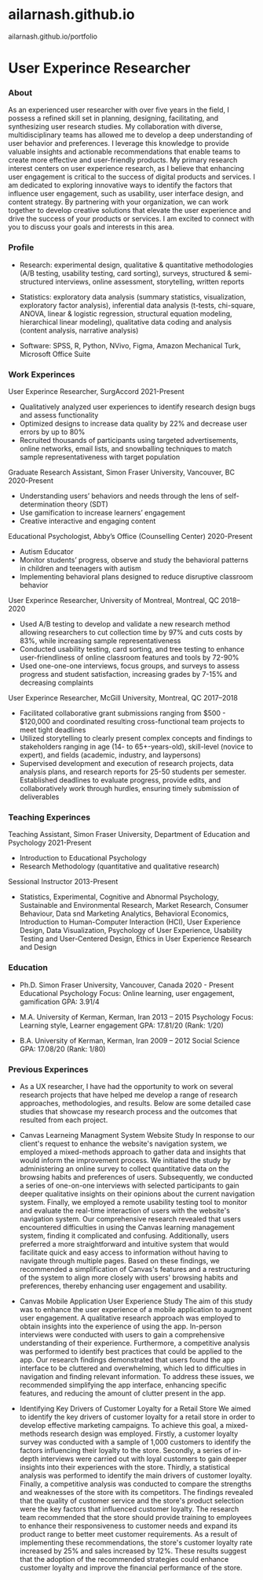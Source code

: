 # ailarnash.github.io
ailarnash.github.io/portfolio

# User Experince Researcher

### About
As an experienced user researcher with over five years in the field, I possess a refined skill set in planning, designing, facilitating, and synthesizing user research studies. My collaboration with diverse, multidisciplinary teams has allowed me to develop a deep understanding of user behavior and preferences. I leverage this knowledge to provide valuable insights and actionable recommendations that enable teams to create more effective and user-friendly products. My primary research interest centers on user experience research, as I believe that enhancing user engagement is critical to the success of digital products and services. I am dedicated to exploring innovative ways to identify the factors that influence user engagement, such as usability, user interface design, and content strategy. By partnering with your organization, we can work together to develop creative solutions that elevate the user experience and drive the success of your products or services. I am excited to connect with you to discuss your goals and interests in this area.

### Profile
- Research: experimental design, qualitative & quantitative methodologies (A/B testing, usability testing, card sorting), surveys, structured & semi-structured interviews, online assessment, storytelling, written reports

- Statistics: exploratory data analysis (summary statistics, visualization, exploratory factor analysis), inferential data analysis (t-tests, chi-square, ANOVA, linear & logistic regression, structural equation modeling, hierarchical linear modeling), qualitative data coding and analysis (content analysis, narrative analysis)

- Software: SPSS, R, Python, NVivo, Figma, Amazon Mechanical Turk, Microsoft Office Suite

### Work Experinces
User Experince Researcher, SurgAccord 2021-Present
- Qualitatively analyzed user experiences to identify research design bugs and assess functionality
- Optimized designs to increase data quality by 22% and decrease user errors by up to 80%
- Recruited thousands of participants using targeted advertisements, online networks, email lists, and snowballing techniques to match sample representativeness with target population

Graduate Research Assistant, Simon Fraser University, Vancouver, BC 2020-Present
- Understanding users’ behaviors and needs through the lens of self-determination theory (SDT)
- Use gamification to increase learners’ engagement
- Creative interactive and engaging content

Educational Psychologist, Abby’s Office (Counselling Center) 2020-Present
- Autism Educator
- Monitor students’ progress, observe and study the behavioral patterns in children and teenagers with autism
- Implementing behavioral plans designed to reduce disruptive classroom behavior

User Experince Researcher, University of Montreal, Montreal, QC 2018–2020
- Used A/B testing to develop and validate a new research method allowing researchers to cut collection time by 97% and cuts costs by 83%, while increasing sample representativeness
- Conducted usability testing, card sorting, and tree testing to enhance user-friendliness of online classroom features and tools by 72-90%
- Used one-one-one interviews, focus groups, and surveys to assess progress and student satisfaction, increasing grades by 7-15% and decreasing complaints

User Experince Researcher, McGill University, Montreal, QC 2017–2018
- Facilitated collaborative grant submissions ranging from $500 - $120,000 and coordinated resulting cross-functional team projects to meet tight deadlines
- Utilized storytelling to clearly present complex concepts and findings to stakeholders ranging in age (14- to 65+-years-old), skill-level (novice to expert), and fields (academic, industry, and laypersons)
- Supervised development and execution of research projects, data analysis plans, and research reports for 25-50 students per semester. Established deadlines to evaluate progress, provide edits, and collaboratively work through hurdles, ensuring timely submission of deliverables

### Teaching Experinces
Teaching Assistant, Simon Fraser University, Department of Education and Psychology 2021-Present
- Introduction to Educational Psychology
- Research Methodology (quantitative and qualitative research)

Sessional Instructor 2013-Present
- Statistics, Experimental, Cognitive and Abnormal Psychology, Sustainable and Environmental Research, Market Research, Consumer Behaviour, Data snd Marketing Analytics, Behavioral Economics, Introduction to Human-Computer Interaction (HCI), User Experience Design, Data Visualization, Psychology of User Experience, Usability Testing and User-Centered Design, Ethics in User Experience Research and Design

### Education
- Ph.D.	Simon Fraser University, Vancouver, Canada 2020 - Present
Educational Psychology
	Focus:  Online learning, user engagement, gamification
GPA: 3.91/4

- M.A.	University of Kerman, Kerman, Iran 2013 – 2015
	Psychology
	Focus:  Learning style, Learner engagement
GPA: 17.81/20 (Rank: 1/20)

- B.A.	University of Kerman, Kerman, Iran 2009 – 2012
	Social Science
	GPA: 17.08/20 (Rank: 1/80)
	
	
### Previous Experinces	
- As a UX researcher, I have had the opportunity to work on several research projects that have helped me develop a range of research approaches, methodologies, and results. 
Below are some detailed case studies that showcase my research process and the outcomes that resulted from each project.

- Canvas Learneing Managment System Website Study
In response to our client's request to enhance the website's navigation system, we employed a mixed-methods approach to gather data and insights that would inform the improvement process. We initiated the study by administering an online survey to collect quantitative data on the browsing habits and preferences of users. Subsequently, we conducted a series of one-on-one interviews with selected participants to gain deeper qualitative insights on their opinions about the current navigation system. Finally, we employed a remote usability testing tool to monitor and evaluate the real-time interaction of users with the website's navigation system. Our comprehensive research revealed that users encountered difficulties in using the Canvas learning management system, finding it complicated and confusing. Additionally, users preferred a more straightforward and intuitive system that would facilitate quick and easy access to information without having to navigate through multiple pages. Based on these findings, we recommended a simplification of Canvas's features and a restructuring of the system to align more closely with users' browsing habits and preferences, thereby enhancing user engagement and usability.

- Canvas Mobile Application User Experience Study
The aim of this study was to enhance the user experience of a mobile application to augment user engagement. A qualitative research approach was employed to obtain insights into the experience of using the app. In-person interviews were conducted with users to gain a comprehensive understanding of their experience. Furthermore, a competitive analysis was performed to identify best practices that could be applied to the app. Our research findings demonstrated that users found the app interface to be cluttered and overwhelming, which led to difficulties in navigation and finding relevant information. To address these issues, we recommended simplifying the app interface, enhancing specific features, and reducing the amount of clutter present in the app.

- Identifying Key Drivers of Customer Loyalty for a Retail Store
We aimed to identify the key drivers of customer loyalty for a retail store in order to develop effective marketing campaigns. To achieve this goal, a mixed-methods research design was employed. Firstly, a customer loyalty survey was conducted with a sample of 1,000 customers to identify the factors influencing their loyalty to the store. Secondly, a series of in-depth interviews were carried out with loyal customers to gain deeper insights into their experiences with the store. Thirdly, a statistical analysis was performed to identify the main drivers of customer loyalty. Finally, a competitive analysis was conducted to compare the strengths and weaknesses of the store with its competitors. The findings revealed that the quality of customer service and the store's product selection were the key factors that influenced customer loyalty. The research team recommended that the store should provide training to employees to enhance their responsiveness to customer needs and expand its product range to better meet customer requirements. As a result of implementing these recommendations, the store's customer loyalty rate increased by 25% and sales increased by 12%. These results suggest that the adoption of the recommended strategies could enhance customer loyalty and improve the financial performance of the store.

